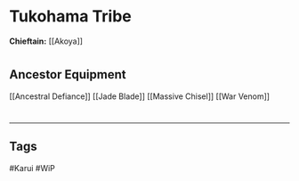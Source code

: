 # Tukohama Tribe
**Chieftain:** [[Akoya]]

#
## Ancestor Equipment
[[Ancestral Defiance]]
[[Jade Blade]]
[[Massive Chisel]]
[[War Venom]]

#
---
## Tags
#Karui 
#WiP 